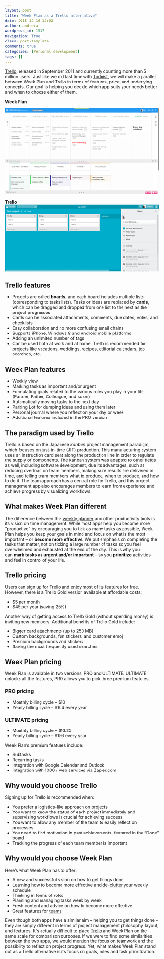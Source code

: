 ```yaml
---
layout: post
title: "Week Plan as a Trello alternative"
date: 2015-12-16 12:02
author: andreia
wordpress_id: 1537
navigation: True
class: post-template
comments: true
categories: [Personal development]
tags: []
---
```

[Trello](https://trello.com/), released in September 2011 and currently counting more than 5 million users. Just like we did last time with [Todoist](http://weekplan.net/todoist-alternative/), we will make a parallel between Week Plan and Trello in terms of features, price, and underlying concepts. Our goal is helping you decide which app suits your needs better and when to choose either of them.

**Week Plan** 

![Week Plan screenshot](/assets/images/uploads/1537-wp-prt-scrn-1024x572.png)

**Trello** 
![Trello screenshot](/assets/images/uploads/1537-Image-11-1024x446.png)

## Trello features

*   Projects are called **boards**, and each board includes multiple lists (corresponding to tasks lists). Tasks or ideas are replaced by **cards**, which can be dragged and dropped from one list to the next as the project progresses
*   Cards can be associated attachments, comments, due dates, votes, and checklists
*   Easy collaboration and no more confusing email chains
*   Supports iPhone, Windows 8 and Android mobile platforms
*   Adding an unlimited number of tags
*   Can be used both at work and at home. Trello is recommended for projects like vacations, weddings, recipes, editorial calendars, job searches, etc.

## Week Plan features

*   Weekly view
*   Marking tasks as important and/or urgent
*   Formulating goals related to the various roles you play in your life (Partner, Father, Colleague, and so on)
*   Automatically moving tasks to the next day
*   Parking Lot for dumping ideas and using them later
*   Personal journal where you reflect on your day or week
*   Additional features included in the PRO version

## The paradigm used by Trello

Trello is based on the Japanese *kanban* project management paradigm, which focuses on just-in-time (JIT) production. This manufacturing system uses an instruction card sent along the production line in order to regulate the supply of components. The kanban system was adapted to other fields as well, including software development, due its advantages, such as reducing overload on team members, making sure results are delivered in time, and telling team members what to produce, when to produce, and how to do it. The team approach has a central role for Trello, and this project management app also encourages members to learn from experience and achieve progress by visualizing workflows.

## What makes Week Plan different

The difference between this [weekly planner](http://weekplan.net) and other productivity tools is its vision on time management. While most apps help you become more “productive” by encouraging you to tick as many tasks as possible, Week Plan helps you keep your goals in mind and focus on what is the most important – or **become more effective**. We put emphasis on completing the tasks that matter, not on ticking a large number of tasks so you feel overwhelmed and exhausted at the end of the day. This is why you can **mark tasks as urgent and/or important** – so you **prioritize** activities and feel in control of your life.

## Trello pricing

Users can sign up for Trello and enjoy most of its features for free. However, there is a Trello Gold version available at affordable costs:

*   $5 per month
*   $45 per year (saving 25%)

Another way of getting access to Trello Gold (without spending money) is inviting new members. Additional benefits of Trello Gold include:

*   Bigger card attachments (up to 250 MB)
*   Custom backgrounds, fun stickers, and customer emoji
*   Premium backgrounds and stickers
*   Saving the most frequently used searches

## Week Plan pricing

Week Plan is available in two versions: PRO and ULTIMATE. ULTIMATE unlocks all the features, PRO allows you to pick three premium features.

### PRO pricing

*   Monthly billing cycle – $10
*   Yearly billing cycle – $104 every year

### ULTIMATE pricing

*   Monthly billing cycle – $16.25
*   Yearly billing cycle – $156 every year

Week Plan’s premium features include:

*   Subtasks
*   Recurring tasks
*   Integration with Google Calendar and Outlook
*   Integration with 1000+ web services via Zapier.com

## Why would you choose Trello

Signing up for Trello is recommended when:

*   You prefer a logistics-like approach on projects
*   You want to know the status of each project immediately and supervising workflows is crucial for achieving success
*   You want to allow any member of the team to easily reflect on processes
*   You need to find motivation in past achievements, featured in the “Done” board
*   Tracking the progress of each team member is important

## Why would you choose Week Plan

Here’s what Week Plan has to offer:

*   A new and successful vision on how to get things done
*   Learning how to become more effective and [de-clutter](http://weekplan.net/when-to-spend-money-instead-of-time/) your weekly schedule
*   Thinking in terms of roles
*   Planning and managing tasks week by week
*   Fresh content and advice on how to become more effective
*   Great features for [teams](http://weekplan.net/team-task-management/)

Even though both apps have a similar aim – helping you to get things done - they are simply different in terms of project management philosophy, layout, and features. It's actually difficult to place <a href="http://www.fromdev.com/2015/11/why-trello.html" rel="nofollow" target="_blank">Trello</a> and Week Plan on the same scale for comparison purposes. If we were to find some similarities between the two apps, we would mention the focus on teamwork and the possibility to reflect on project progress. Yet, what makes Week Plan stand out as a Trello alternative is its focus on goals, roles and task prioritization.

